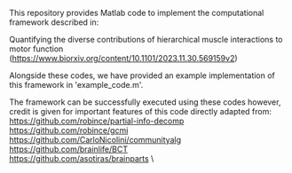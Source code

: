 This repository provides Matlab code to implement the computational framework described in:

Quantifying the diverse contributions of hierarchical muscle interactions to motor function
(https://www.biorxiv.org/content/10.1101/2023.11.30.569159v2)

Alongside these codes, we have provided an example implementation of this framework in 'example_code.m'. 

The framework can be successfully executed using these codes however, credit is given for important features of this code directly adapted from:
https://github.com/robince/partial-info-decomp \
https://github.com/robince/gcmi \
https://github.com/CarloNicolini/communityalg \
https://github.com/brainlife/BCT \
https://github.com/asotiras/brainparts \
